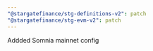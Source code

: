 ```yaml
---
"@stargatefinance/stg-definitions-v2": patch
"@stargatefinance/stg-evm-v2": patch
---
```


Addded Somnia mainnet config
